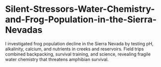 # Silent-Stressors-Water-Chemistry-and-Frog-Population-in-the-Sierra-Nevadas
I investigated frog population decline in the Sierra Nevada by testing pH, alkalinity, calcium, and nutrients in creeks and reservoirs. Field trips combined backpacking, survival training, and science, revealing fragile water chemistry that threatens amphibian survival.
